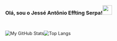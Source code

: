 
<h3>Olá, sou o Jessé Antônio Effting Serpa!<img src="https://camo.githubusercontent.com/e8e7b06ecf583bc040eb60e44eb5b8e0ecc5421320a92929ce21522dbc34c891/68747470733a2f2f6d656469612e67697068792e636f6d2f6d656469612f6876524a434c467a6361737252346961377a2f67697068792e676966" href="#" width="30px"></h3>
<br>

![My GitHub Stats](https://github-readme-stats.vercel.app/api/?username=jesseantonio&count_private=true&theme=tokyonight&showicons=true)![Top Langs](https://github-readme-stats.vercel.app/api/top-langs/?username=jesseantonio&layout=compact)
